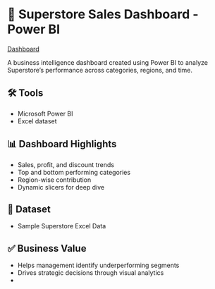 # 🏬 Superstore Sales Dashboard - Power BI

[Dashboard](https://app.powerbi.com/view?r=eyJrIjoiZjE0YzBiYmEtNTQ2NC00YzRkLTlhNDQtMmRkYTkzMzc2YTY1IiwidCI6IjA3YzJjY2MxLTZlZTYtNDdhZi05ZTg3LTYyZDI1Yjk0M2UxNiJ9)


A business intelligence dashboard created using Power BI to analyze Superstore’s performance across categories, regions, and time.

## 🛠 Tools
- Microsoft Power BI
- Excel dataset

## 📊 Dashboard Highlights
- Sales, profit, and discount trends
- Top and bottom performing categories
- Region-wise contribution
- Dynamic slicers for deep dive

## 📂 Dataset
- Sample Superstore Excel Data

## ✅ Business Value
- Helps management identify underperforming segments
- Drives strategic decisions through visual analytics
- 
